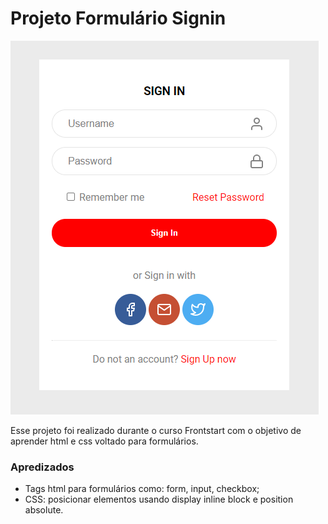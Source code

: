 # Projeto Formulário Signin


![Projeto Preview](https://github.com/nataliaalb/signinform/blob/master/assets/projeto%20formulario.PNG?raw=true)

Esse projeto foi realizado durante o curso Frontstart com o objetivo de aprender html e css voltado para formulários. 

### Apredizados
- Tags html para formulários como: form, input, checkbox;
- CSS: posicionar elementos usando display inline block e position absolute.
